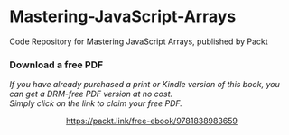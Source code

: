 # Mastering-JavaScript-Arrays
Code Repository for Mastering JavaScript Arrays, published by Packt
### Download a free PDF

 <i>If you have already purchased a print or Kindle version of this book, you can get a DRM-free PDF version at no cost.<br>Simply click on the link to claim your free PDF.</i>
<p align="center"> <a href="https://packt.link/free-ebook/9781838983659">https://packt.link/free-ebook/9781838983659 </a> </p>